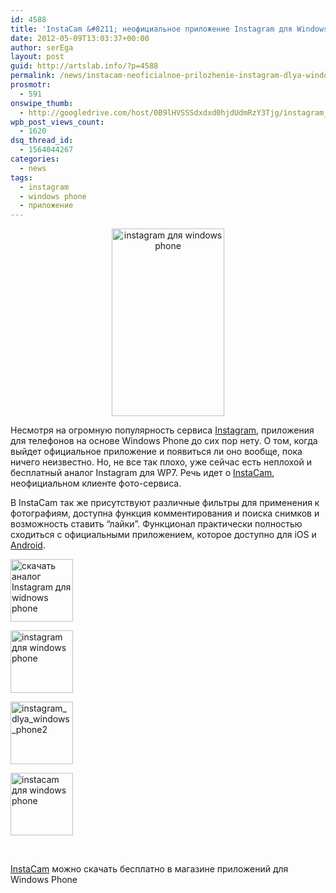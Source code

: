 ```yaml
---
id: 4588
title: 'InstaCam &#8211; неофициальное приложение Instagram для Windows Phone'
date: 2012-05-09T13:03:37+00:00
author: serEga
layout: post
guid: http://artslab.info/?p=4588
permalink: /news/instacam-neoficialnoe-prilozhenie-instagram-dlya-windows-phone/
prosmotr:
  - 591
onswipe_thumb:
  - http://googledrive.com/host/0B9lHVSSSdxdxd0hjdUdmRzY3Tjg/instagram_dlya_windows_phone3.png
wpb_post_views_count:
  - 1620
dsq_thread_id:
  - 1564044267
categories:
  - news
tags:
  - instagram
  - windows phone
  - приложение
---
```

<center>
  <a href="http://googledrive.com/host/0B9lHVSSSdxdxd0hjdUdmRzY3Tjg/instagram_dlya_windows_phone3.png"><img src="http://googledrive.com/host/0B9lHVSSSdxdxd0hjdUdmRzY3Tjg/instagram_dlya_windows_phone3-180x300.png" alt="instagram для windows phone" title="instagram_dlya_windows_phone3" width="180" height="300" class="aligncenter size-medium wp-image-4590" srcset="http://googledrive.com/host/0B9lHVSSSdxdxd0hjdUdmRzY3Tjg/instagram_dlya_windows_phone3-180x300.png 180w, http://googledrive.com/host/0B9lHVSSSdxdxd0hjdUdmRzY3Tjg/instagram_dlya_windows_phone3.png 432w" sizes="(max-width: 180px) 100vw, 180px" /></a>
</center>

Несмотря на огромную популярность сервиса [Instagram](http://artslab.info/prilozheniya-dlya-ipod-touchiphone/instagram-fotoset-dlya-vladeltsev-iphone-pereklichka/ "Instagram — Фотосеть для владельцев iPhone (перекличка)"), приложения для телефонов на основе Windows Phone до сих пор нету. О том, когда выйдет официальное приложение и появиться ли оно вообще, пока ничего неизвестно. Но, не все так плохо, уже сейчас есть неплохой и бесплатный аналог Instagram для WP7. Речь идет о [InstaCam](http://www.windowsphone.com/en-US/apps/b606738b-83a7-4c43-96fd-3c964de7f938), неофициальном клиенте фото-сервиса.


В InstaCam так же присутствуют различные фильтры для применения к фотографиям, доступна функция комментирования и поиска снимков и возможность ставить &#8220;лайки&#8221;. Функционал практически полностью сходиться с официальными приложением, которое доступно для iOS и [Android](http://artslab.info/prilozheniya-dlya-android/reliz-instagram-dlya-android/ "Релиз Instagram для Android").

<div id='gallery-8' class='gallery galleryid-4588 gallery-columns-4 gallery-size-thumbnail'>
  <dl class='gallery-item'>
    <dt class='gallery-icon portrait'>
      <a href='http://artslab.info/news/instacam-neoficialnoe-prilozhenie-instagram-dlya-windows-phone/attachment/instagram_dlya_windows_phone4/'><img width="100" height="100" src="http://googledrive.com/host/0B9lHVSSSdxdxd0hjdUdmRzY3Tjg/instagram_dlya_windows_phone4-100x100.png" class="attachment-thumbnail size-thumbnail" alt="скачать аналог Instagram для widnows phone" /></a>
    </dt>
  </dl>

  <dl class='gallery-item'>
    <dt class='gallery-icon portrait'>
      <a href='http://artslab.info/news/instacam-neoficialnoe-prilozhenie-instagram-dlya-windows-phone/attachment/instagram_dlya_windows_phone3/'><img width="100" height="100" src="http://googledrive.com/host/0B9lHVSSSdxdxd0hjdUdmRzY3Tjg/instagram_dlya_windows_phone3-100x100.png" class="attachment-thumbnail size-thumbnail" alt="instagram для windows phone" srcset="http://googledrive.com/host/0B9lHVSSSdxdxd0hjdUdmRzY3Tjg/instagram_dlya_windows_phone3-100x100.png 100w, http://googledrive.com/host/0B9lHVSSSdxdxd0hjdUdmRzY3Tjg/instagram_dlya_windows_phone3-150x150.png 150w" sizes="(max-width: 100px) 100vw, 100px" /></a>
    </dt>
  </dl>

  <dl class='gallery-item'>
    <dt class='gallery-icon portrait'>
      <a href='http://artslab.info/news/instacam-neoficialnoe-prilozhenie-instagram-dlya-windows-phone/attachment/instagram_dlya_windows_phone2/'><img width="100" height="100" src="http://googledrive.com/host/0B9lHVSSSdxdxd0hjdUdmRzY3Tjg/instagram_dlya_windows_phone2-100x100.png" class="attachment-thumbnail size-thumbnail" alt="instagram_dlya_windows_phone2" /></a>
    </dt>
  </dl>

  <dl class='gallery-item'>
    <dt class='gallery-icon portrait'>
      <a href='http://artslab.info/news/instacam-neoficialnoe-prilozhenie-instagram-dlya-windows-phone/attachment/instagram_dlya_windows_phone/'><img width="100" height="100" src="http://googledrive.com/host/0B9lHVSSSdxdxd0hjdUdmRzY3Tjg/instagram_dlya_windows_phone-100x100.png" class="attachment-thumbnail size-thumbnail" alt="instacam для windows phone" /></a>
    </dt>
  </dl>

  <br style="clear: both" />
</div>

[InstaCam](http://www.windowsphone.com/en-US/apps/b606738b-83a7-4c43-96fd-3c964de7f938) можно скачать бесплатно в магазине приложений для Windows Phone